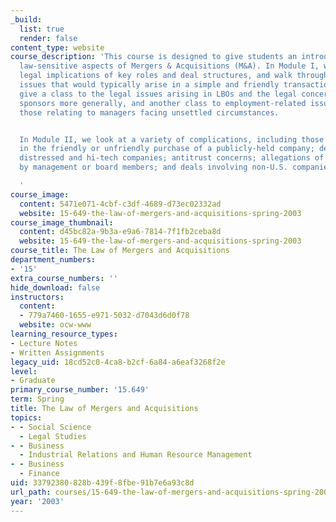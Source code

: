 ```yaml
---
_build:
  list: true
  render: false
content_type: website
course_description: 'This course is designed to give students an introduction to the
  law-sensitive aspects of Mergers & Acquisitions (M&A). In Module I, we examine the
  legal implications of key roles and deal structures, and walk through some of the
  issues that would typically arise in a simple and friendly transaction. We also
  give a class to the legal issues arising in LBOs and the legal concerns of financial
  sponsors more generally, and another class to employment-related issues, including
  those relating to managers facing unsettled circumstances.


  In Module II, we look at a variety of complications, including those that arise
  in the friendly or unfriendly purchase of a publicly-held company; deals involving
  distressed and hi-tech companies; antitrust concerns; allegations of misconduct
  by management or board members; and deals involving non-U.S. companies.

  '
course_image:
  content: 5471e071-4cbf-c3df-4689-d73ec02332ad
  website: 15-649-the-law-of-mergers-and-acquisitions-spring-2003
course_image_thumbnail:
  content: d45bc82a-9b3a-e9a6-7814-7f1fb2ceba8d
  website: 15-649-the-law-of-mergers-and-acquisitions-spring-2003
course_title: The Law of Mergers and Acquisitions
department_numbers:
- '15'
extra_course_numbers: ''
hide_download: false
instructors:
  content:
  - 779a7460-1655-e971-5032-d7043d6d0f78
  website: ocw-www
learning_resource_types:
- Lecture Notes
- Written Assignments
legacy_uid: 18cd52c0-4ca8-b2cf-6a84-a6eaf3268f2e
level:
- Graduate
primary_course_number: '15.649'
term: Spring
title: The Law of Mergers and Acquisitions
topics:
- - Social Science
  - Legal Studies
- - Business
  - Industrial Relations and Human Resource Management
- - Business
  - Finance
uid: 33792380-828b-439f-8fbe-91b7e6a93c8d
url_path: courses/15-649-the-law-of-mergers-and-acquisitions-spring-2003
year: '2003'
---
```

